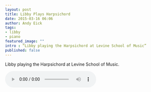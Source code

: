 ```yaml
---
layout: post
title: Libby Plays Harpsichord
date: 2015-03-16 06:06
author: Andy Eick
tags: 
- libby
- piano 
featured_image: ""
intro : “Libby playing the Harpsichord at Levine School of Music”
published: false
---
```

Libby playing the Harpsichord at Levine School of Music.

<audio controls>
	<source src="http://media.eick.us/static/audio/2015/libby-harpsichord.mp3" type="audio/mpeg" >
</audio>
